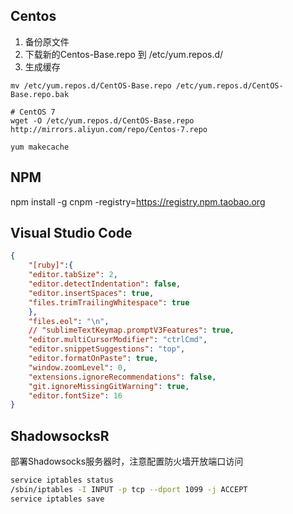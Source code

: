 ## Centos
1. 备份原文件
2. 下载新的Centos-Base.repo 到 /etc/yum.repos.d/
3. 生成缓存

```
mv /etc/yum.repos.d/CentOS-Base.repo /etc/yum.repos.d/CentOS-Base.repo.bak

# CentOS 7
wget -O /etc/yum.repos.d/CentOS-Base.repo http://mirrors.aliyun.com/repo/Centos-7.repo

yum makecache
```

## NPM

npm install -g cnpm -registry=https://registry.npm.taobao.org

## Visual Studio Code

```json
{
    "[ruby]":{
    "editor.tabSize": 2,
    "editor.detectIndentation": false,
    "editor.insertSpaces": true,
    "files.trimTrailingWhitespace": true
    },
    "files.eol": "\n",
    // "sublimeTextKeymap.promptV3Features": true,
    "editor.multiCursorModifier": "ctrlCmd",
    "editor.snippetSuggestions": "top",
    "editor.formatOnPaste": true,
    "window.zoomLevel": 0,
    "extensions.ignoreRecommendations": false,
    "git.ignoreMissingGitWarning": true,
    "editor.fontSize": 16
}
```

## ShadowsocksR

部署Shadowsocks服务器时，注意配置防火墙开放端口访问

```sh
service iptables status
/sbin/iptables -I INPUT -p tcp --dport 1099 -j ACCEPT
service iptables save
```